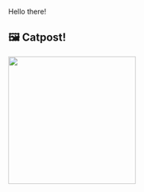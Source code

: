 Hello there!



## 🖼️ Catpost!

<sub>
    <img src="https://cdn2.thecatapi.com/images/MjAwOTE2NA.png" height="256">
</sub>

